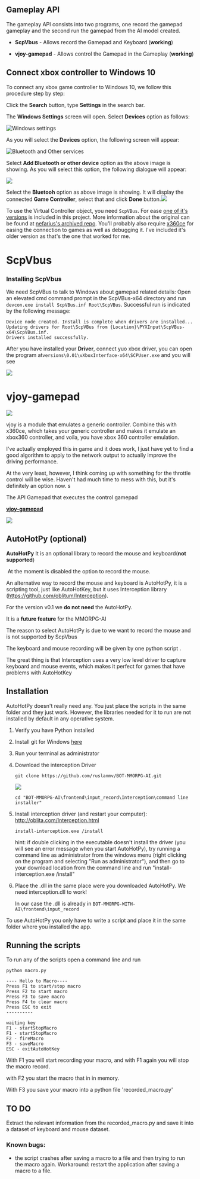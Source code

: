## Gameplay  API
The gameplay API consists into two programs, one record the gamepad gameplay and the second run the gamepad from the AI model created.

- **ScpVbus** - Allows record the Gamepad and Keyboard (**working**)

- **vjoy-gamepad** - Allows control the  Gamepad in the Gameplay (**working**)

  

##  Connect xbox controller to Windows 10

To connect any xbox  game controller to Windows 10, we follow this procedure step by step:

Click the **Search** button, type **Settings** in the search bar. 

The **Windows Settings** screen will open. Select **Devices** option as follows:

![Windows settings](../assets/images/posts/README/word-image-60-1024x480.png)

As you will select the **Devices** option, the following screen will appear:

![Bluetooth and Other services](../assets/images/posts/README/word-image-61-1024x492.png)

Select **Add Bluetooth or other device** option as the above image is showing. As you will select this option, the following dialogue will appear:

![](../assets/images/posts/README/blutu2.jpg)

Select the **Bluetooh** option as above image is showing. It will display the connected **Game Controller**, select that and click **Done** button.![](../assets/images/posts/README/blutu23.jpg)

To use the Virtual Controller object, you need `ScpVBus`. For ease [one of it's versions](https://github.com/shauleiz/vXboxInterface) is included in this project. More information about the original can be found at [nefarius's archived repo](https://github.com/nefarius/ScpVBus).
You'll probably also require [x360ce](https://www.x360ce.com/#Help_Old_Version) for easing the connection to games as well as debugging it. I've included it's older version as that's the one that worked for me. 



# ScpVbus

### Installing ScpVbus

We need ScpVBus to talk to Windows about gamepad related details:
Open an elevated cmd command prompt in the ScpVBus-x64 directory and run `devcon.exe install ScpVBus.inf Root\ScpVBus`. Successful run is indicated by the following message:

    Device node created. Install is complete when drivers are installed...
    Updating drivers for Root\ScpVBus from {Location}\PYXInput\ScpVBus-x64\ScpVBus.inf.
    Drivers installed successfully.

After you have installed your **Driver**, connect yuo xbox driver, you can open the program at`versions\0.01\vXboxInterface-x64\SCPUser.exe` and you will see

![](../assets/images/posts/README/xbox.jpg)



# vjoy-gamepad



![](../assets/images/posts/README/mmo-gamepad-api.gif)



vjoy is a module that emulates a generic controller. 
Combine this with x360ce, which takes your generic controller and makes it emulate an xbox360 controller, and voila, you have xbox 360 controller emulation. 

I've actually employed this in game and it does work, I just have yet to find a good algorithm to apply to the network output to actually improve the driving performance. 

At the very least, however, I think coming up with something for the throttle control will be wise. Haven't had much time to mess with this, but it's definitely an option now. s

The API Gamepad that executes the control gamepad

**[vjoy-gamepad](../../versions/0.01/vjoy-gamepad/README.md)** 

![](../assets/images/posts/README/vjoy.jpg)



## AutoHotPy (optional)

**AutoHotPy** It is an optional library to record the mouse and keyboard(**not supported**)

​                         At the moment is disabled the option to record the mouse. 

An alternative way to record the mouse and keyboard is  AutoHotPy, it is a scripting tool, just like AutoHotKey, but it uses Interception library (https://github.com/oblitum/Interception).

For the version v0.1 we **do not need** the  AutoHotPy.

It is a **future feature** for the MMORPG-AI

The reason to select  AutoHotPy is due to we want to record the mouse and is not supported by ScpVbus

The keyboard and mouse recording will be given by one python script .

The great thing is that Interception uses a very low level driver to capture keyboard and mouse events, which makes it perfect for games that have problems with AutoHotKey

## Installation
AutoHotPy doesn't really need any. You just place the scripts in the same folder and they just work. However, the libraries needed for it to run are not installed by default in any operative system.

1. Verify you have Python installed

2. Install git for Windows [here](https://git-scm.com/download/win)

3. Run your terminal as administrator

4. Download the interception Driver 

   ```
   git clone https://github.com/ruslanmv/BOT-MMORPG-AI.git
   ```

   ![](assets/images/posts/README/a.jpg)

   ```
   cd "BOT-MMORPG-AI\frontend\input_record\Interception\command line installer"
   ```

5. Install interception driver (and restart your computer): http://oblita.com/Interception.html

   ```
   install-interception.exe /install
   ```

   hint: if double clicking in the executable doesn't install the driver (you will see an error message when you start AutoHotPy), try running a command line as administrator from the windows menu (right clicking on the program and selecting "Run as administrator"), and then go to your download location from the command line and run "install-interception.exe /install"

6. Place the .dll in the same place were you downloaded AutoHotPy. We need interception.dll to work!

   In our case the .dll is already in `BOT-MMORPG-WITH-AI\frontend\input_record`


To use AutoHotPy you only have to write a script and place it in the same folder where you installed the app.


## Running the scripts

To run any of the scripts open a command line and run 

```
python macro.py
```

```
---- Hello to Macro----
Press F1 to start/stop macro
Press F2 to start macro
Press F3 to save macro
Press F4 to clear macro
Press ESC to exit
----------

waiting key
F1 - startStopMacro
F1 - startStopMacro
F2 - fireMacro
F3 - saveMacro
ESC - exitAutoHotKey
```


With F1 you will start recording your macro, and with   F1 again you will stop the macro record.

with F2 you start the macro that in in memory.

With F3  you save your macro into a python file 'recorded_macro.py'

## TO DO
Extract the relevant information from the recorded_macro.py and  save it into a dataset of keyboard and  mouse dataset.

### Known bugs:

* the script crashes after saving a macro to a file and then trying to run the macro again. Workaround: restart the application after saving a macro to a file.





